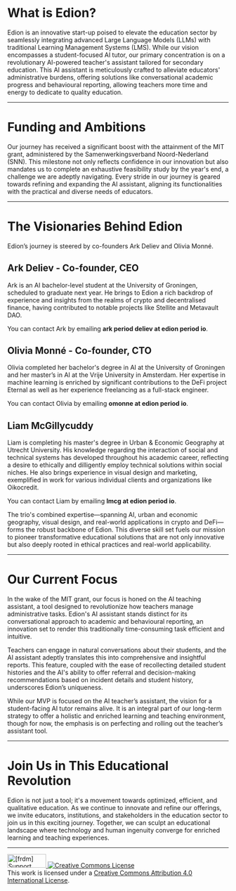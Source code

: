# What is Edion?
Edion is an innovative start-up poised to elevate the education sector by seamlessly integrating advanced Large Language Models (LLMs) with traditional Learning Management Systems (LMS). While our vision encompasses a student-focused AI tutor, our primary concentration is on a revolutionary AI-powered teacher's assistant tailored for secondary education. This AI assistant is meticulously crafted to alleviate educators' administrative burdens, offering solutions like conversational academic progress and behavioural reporting, allowing teachers more time and energy to dedicate to quality education.

---
# Funding and Ambitions
Our journey has received a significant boost with the attainment of the MIT grant, administered by the Samenwerkingsverband Noord-Nederland (SNN). This milestone not only reflects confidence in our innovation but also mandates us to complete an exhaustive feasibility study by the year's end, a challenge we are adeptly navigating. Every stride in our journey is geared towards refining and expanding the AI assistant, aligning its functionalities with the practical and diverse needs of educators.

---
# The Visionaries Behind Edion
Edion’s journey is steered by co-founders Ark Deliev and Olivia Monné.

## Ark Deliev - Co-founder, CEO
Ark is an AI bachelor-level student at the University of Groningen, scheduled to graduate next year. He brings to Edion a rich backdrop of experience and insights from the realms of crypto and decentralised finance, having contributed to notable projects like Stellite and Metavault DAO.

You can contact Ark by emailing **ark period deliev at edion period io**.

## Olivia Monné - Co-founder, CTO
Olivia completed her bachelor's degree in AI at the University of Groningen and her master’s in AI at the Vrije University in Amsterdam. Her expertise in machine learning is enriched by significant contributions to the DeFi project Eternal as well as her experience freelancing as a full-stack engineer. 

You can contact Olivia by emailing **omonne at edion period io**.

## Liam McGillycuddy
Liam is completing his master's degree in Urban & Economic Geography at Utrecht University. His knowledge regarding the interaction of social and technical systems has developed throughout his academic career, reflecting a desire to ethically and dilligently employ technical solutions within social niches. He also brings experience in visual design and marketing, exemplified in work for various individual clients and organizations like Oikocredit.

You can contact Liam by emailing **lmcg at edion period io**.

The trio's combined expertise—spanning AI, urban and economic geography, visual design, and real-world applications in crypto and DeFi—forms the robust backbone of Edion. This diverse skill set fuels our mission to pioneer transformative educational solutions that are not only innovative but also deeply rooted in ethical practices and real-world applicability.

---
# Our Current Focus
In the wake of the MIT grant, our focus is honed on the AI teaching assistant, a tool designed to revolutionize how teachers manage administrative tasks. Edion's AI assistant stands distinct for its conversational approach to academic and behavioural reporting, an innovation set to render this traditionally time-consuming task efficient and intuitive.

Teachers can engage in natural conversations about their students, and the AI assistant adeptly translates this into comprehensive and insightful reports. This feature, coupled with the ease of recollecting detailed student histories and the AI's ability to offer referral and decision-making recommendations based on incident details and student history, underscores Edion’s uniqueness.

While our MVP is focused on the AI teacher’s assistant, the vision for a student-facing AI tutor remains alive. It is an integral part of our long-term strategy to offer a holistic and enriched learning and teaching environment, though for now, the emphasis is on perfecting and rolling out the teacher’s assistant tool.

---
# Join Us in This Educational Revolution

Edion is not just a tool; it's a movement towards optimized, efficient, and qualitative education. As we continue to innovate and refine our offerings, we invite educators, institutions, and stakeholders in the education sector to join us in this exciting journey. Together, we can sculpt an educational landscape where technology and human ingenuity converge for enriched learning and teaching experiences.

---
<a href="http://www.softwarefreedom.org/">
<img src="http://www.softwarefreedom.org/img/support-sflc.png" alt="[frdm] Support SFLC" height="31" width="88" border="0" title="Software Freedom Law Center" />
</a>
<a rel="license" href="http://creativecommons.org/licenses/by/4.0/"><img alt="Creative Commons License" style="border-width:0" src="https://i.creativecommons.org/l/by/4.0/88x31.png" /></a><br />This work is licensed under a <a rel="license" href="http://creativecommons.org/licenses/by/4.0/">Creative Commons Attribution 4.0 International License</a>.
